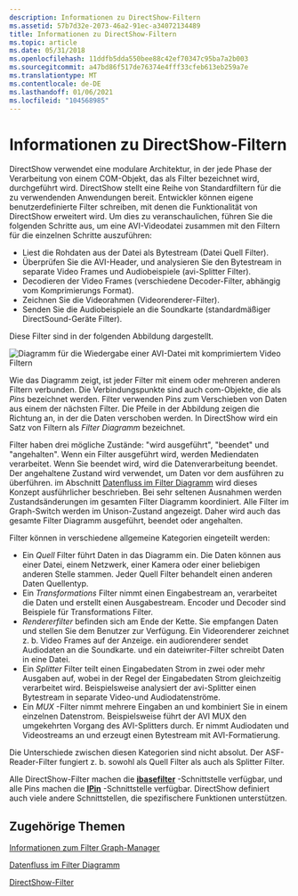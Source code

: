 ```yaml
---
description: Informationen zu DirectShow-Filtern
ms.assetid: 57b7d32e-2073-46a2-91ec-a34072134489
title: Informationen zu DirectShow-Filtern
ms.topic: article
ms.date: 05/31/2018
ms.openlocfilehash: 11ddfb5dda550bee88c42ef70347c95ba7a2b003
ms.sourcegitcommit: a47bd86f517de76374e4fff33cfeb613eb259a7e
ms.translationtype: MT
ms.contentlocale: de-DE
ms.lasthandoff: 01/06/2021
ms.locfileid: "104568985"
---
```

# <a name="about-directshow-filters"></a>Informationen zu DirectShow-Filtern

DirectShow verwendet eine modulare Architektur, in der jede Phase der Verarbeitung von einem COM-Objekt, das als Filter bezeichnet wird, durchgeführt wird. DirectShow stellt eine Reihe von Standardfiltern für die zu verwendenden Anwendungen bereit. Entwickler können eigene benutzerdefinierte Filter schreiben, mit denen die Funktionalität von DirectShow erweitert wird. Um dies zu veranschaulichen, führen Sie die folgenden Schritte aus, um eine AVI-Videodatei zusammen mit den Filtern für die einzelnen Schritte auszuführen:

-   Liest die Rohdaten aus der Datei als Bytestream (Datei Quell Filter).
-   Überprüfen Sie die AVI-Header, und analysieren Sie den Bytestream in separate Video Frames und Audiobeispiele (avi-Splitter Filter).
-   Decodieren der Video Frames (verschiedene Decoder-Filter, abhängig vom Komprimierungs Format).
-   Zeichnen Sie die Videorahmen (Videorenderer-Filter).
-   Senden Sie die Audiobeispiele an die Soundkarte (standardmäßiger DirectSound-Geräte Filter).

Diese Filter sind in der folgenden Abbildung dargestellt.

![Diagramm für die Wiedergabe einer AVI-Datei mit komprimiertem Video Filtern](images/avi-filter-graph.png)

Wie das Diagramm zeigt, ist jeder Filter mit einem oder mehreren anderen Filtern verbunden. Die Verbindungspunkte sind auch com-Objekte, die als *Pins* bezeichnet werden. Filter verwenden Pins zum Verschieben von Daten aus einem der nächsten Filter. Die Pfeile in der Abbildung zeigen die Richtung an, in der die Daten verschoben werden. In DirectShow wird ein Satz von Filtern als *Filter Diagramm* bezeichnet.

Filter haben drei mögliche Zustände: "wird ausgeführt", "beendet" und "angehalten". Wenn ein Filter ausgeführt wird, werden Mediendaten verarbeitet. Wenn Sie beendet wird, wird die Datenverarbeitung beendet. Der angehaltene Zustand wird verwendet, um Daten vor dem ausführen zu überführen. im Abschnitt [Datenfluss im Filter Diagramm](data-flow-in-the-filter-graph.md) wird dieses Konzept ausführlicher beschrieben. Bei sehr seltenen Ausnahmen werden Zustandsänderungen im gesamten Filter Diagramm koordiniert. Alle Filter im Graph-Switch werden im Unison-Zustand angezeigt. Daher wird auch das gesamte Filter Diagramm ausgeführt, beendet oder angehalten.

Filter können in verschiedene allgemeine Kategorien eingeteilt werden:

-   Ein *Quell* Filter führt Daten in das Diagramm ein. Die Daten können aus einer Datei, einem Netzwerk, einer Kamera oder einer beliebigen anderen Stelle stammen. Jeder Quell Filter behandelt einen anderen Daten Quellentyp.
-   Ein *Transformations* Filter nimmt einen Eingabestream an, verarbeitet die Daten und erstellt einen Ausgabestream. Encoder und Decoder sind Beispiele für Transformations Filter.
-   *Rendererfilter* befinden sich am Ende der Kette. Sie empfangen Daten und stellen Sie dem Benutzer zur Verfügung. Ein Videorenderer zeichnet z. b. Video Frames auf der Anzeige. ein audiorenderer sendet Audiodaten an die Soundkarte. und ein dateiwriter-Filter schreibt Daten in eine Datei.
-   Ein *Splitter* Filter teilt einen Eingabedaten Strom in zwei oder mehr Ausgaben auf, wobei in der Regel der Eingabedaten Strom gleichzeitig verarbeitet wird. Beispielsweise analysiert der avi-Splitter einen Bytestream in separate Video-und Audiodatenströme.
-   Ein *MUX* -Filter nimmt mehrere Eingaben an und kombiniert Sie in einem einzelnen Datenstrom. Beispielsweise führt der AVI MUX den umgekehrten Vorgang des AVI-Splitters durch. Er nimmt Audiodaten und Videostreams an und erzeugt einen Bytestream mit AVI-Formatierung.

Die Unterschiede zwischen diesen Kategorien sind nicht absolut. Der ASF-Reader-Filter fungiert z. b. sowohl als Quell Filter als auch als Splitter Filter.

Alle DirectShow-Filter machen die [**ibasefilter**](/windows/desktop/api/Strmif/nn-strmif-ibasefilter) -Schnittstelle verfügbar, und alle Pins machen die [**IPin**](/windows/desktop/api/Strmif/nn-strmif-ipin) -Schnittstelle verfügbar. DirectShow definiert auch viele andere Schnittstellen, die spezifischere Funktionen unterstützen.

## <a name="related-topics"></a>Zugehörige Themen

<dl> <dt>

[Informationen zum Filter Graph-Manager](about-the-filter-graph-manager.md)
</dt> <dt>

[Datenfluss im Filter Diagramm](data-flow-in-the-filter-graph.md)
</dt> <dt>

[DirectShow-Filter](directshow-filters.md)
</dt> </dl>

 

 



